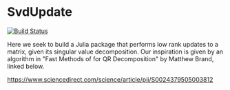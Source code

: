 # SvdUpdate

[![Build Status](https://github.com/eewing1/SvdUpdate.jl/actions/workflows/CI.yml/badge.svg?branch=master)](https://github.com/eewing1/SvdUpdate.jl/actions/workflows/CI.yml?query=branch%3Amaster)

Here we seek to build a Julia package that performs low rank updates to a matrix, given its singular value decomposition. Our inspiration is given by an algorithm in "Fast Methods of for QR Decomposition" by Matthew Brand, linked below.

https://www.sciencedirect.com/science/article/pii/S0024379505003812
